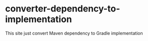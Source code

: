 # converter-dependency-to-implementation

This site just convert Maven dependency to Gradle implementation
